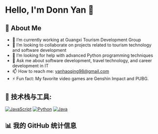 # Hello, I'm Donn Yan 👋

## 🙋 About Me

- 🔭 I’m currently working at Guangxi Tourism Development Group
- 👯 I’m looking to collaborate on projects related to tourism technology and software development
- 🤔 I’m looking for help with advanced Python programming techniques
- 💬 Ask me about software development, travel technology, and career development in IT
- 📫 How to reach me: yanhaoqing98@gmail.com
- ⚡ Fun fact: My favorite video games are Genshin Impact and PUBG.


## 🚀 技术栈与工具:

[![JavaScript](https://img.shields.io/badge/-JavaScript-333333?style=flat&logo=javascript)](https://developer.mozilla.org/en-US/docs/Web/JavaScript)
[![Python](https://img.shields.io/badge/-Python-333333?style=flat&logo=python)](https://www.python.org/)
[![Java](https://img.shields.io/badge/-Java-333333?style=flat&logo=java)](https://www.oracle.com/java/)

## 📊 我的 GitHub 统计信息

